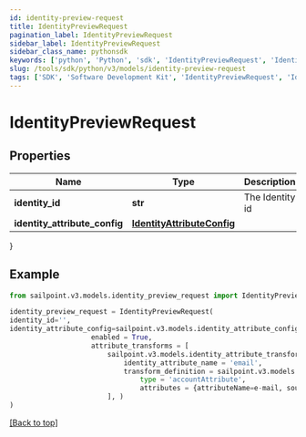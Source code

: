 ```yaml
---
id: identity-preview-request
title: IdentityPreviewRequest
pagination_label: IdentityPreviewRequest
sidebar_label: IdentityPreviewRequest
sidebar_class_name: pythonsdk
keywords: ['python', 'Python', 'sdk', 'IdentityPreviewRequest', 'IdentityPreviewRequest'] 
slug: /tools/sdk/python/v3/models/identity-preview-request
tags: ['SDK', 'Software Development Kit', 'IdentityPreviewRequest', 'IdentityPreviewRequest']
---
```


# IdentityPreviewRequest


## Properties

Name | Type | Description | Notes
------------ | ------------- | ------------- | -------------
**identity_id** | **str** | The Identity id | [optional] 
**identity_attribute_config** | [**IdentityAttributeConfig**](identity-attribute-config) |  | [optional] 
}

## Example

```python
from sailpoint.v3.models.identity_preview_request import IdentityPreviewRequest

identity_preview_request = IdentityPreviewRequest(
identity_id='',
identity_attribute_config=sailpoint.v3.models.identity_attribute_config.IdentityAttributeConfig(
                    enabled = True, 
                    attribute_transforms = [
                        sailpoint.v3.models.identity_attribute_transform.IdentityAttributeTransform(
                            identity_attribute_name = 'email', 
                            transform_definition = sailpoint.v3.models.transform_definition.TransformDefinition(
                                type = 'accountAttribute', 
                                attributes = {attributeName=e-mail, sourceName=MySource, sourceId=2c9180877a826e68017a8c0b03da1a53}, ), )
                        ], )
)

```
[[Back to top]](#) 

